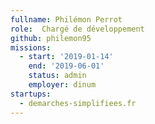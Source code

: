```yaml
---
fullname: Philémon Perrot
role:  Chargé de développement
github: philemon95
missions:
  - start: '2019-01-14'
    end: '2019-06-01'
    status: admin
    employer: dinum
startups:
  - demarches-simplifiees.fr
---
```

